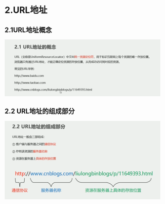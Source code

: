 # 2.URL地址

## 2.1URL地址概念 

![image-20230715085330061](2_URL地址.assets/image-20230715085330061.png)

## 2.2 URL地址的组成部分 

![image-20230715085417053](2_URL地址.assets/image-20230715085417053.png)